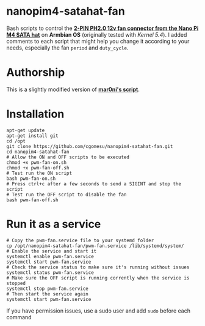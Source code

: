 # nanopim4-satahat-fan
Bash scripts to control the **[2-PIN PH2.0 12v fan connector from the Nano Pi M4 SATA hat](http://wiki.friendlyarm.com/wiki/index.php/NanoPi_M4_SATA_HAT)** on **Armbian OS** (originally tested with *Kernel 5.4*). I added comments to each script that might help you change it according to your needs, especially the fan `period` and `duty_cycle`.

# Authorship
This is a slightly modified version of **[mar0ni's script](https://forum.armbian.com/topic/11086-pwm-fan-on-nanopi-m4/?tab=comments#comment-95180)**.

# Installation
```
apt-get update
apt-get install git
cd /opt
git clone https://github.com/cgomesu/nanopim4-satahat-fan.git
cd nanopim4-satahat-fan
# Allow the ON and OFF scripts to be executed
chmod +x pwm-fan-on.sh
chmod +x pwm-fan-off.sh
# Test run the ON script
bash pwm-fan-on.sh
# Press ctrl+c after a few seconds to send a SIGINT and stop the script
# Test run the OFF script to disable the fan
bash pwm-fan-off.sh
```

# Run it as a service
```
# Copy the pwm-fan.service file to your systemd folder
cp /opt/nanopim4-satahat-fan/pwm-fan.service /lib/systemd/system/
# Enable the service and start it
systemctl enable pwm-fan.service
systemctl start pwm-fan.service
# Check the service status to make sure it's running without issues
systemctl status pwm-fan.service
# Make sure the OFF script is running corrently when the service is stopped
systemctl stop pwm-fan.service
# Then start the service again
systemctl start pwm-fan.service
```
If you have permission issues, use a sudo user and add `sudo` before each command
